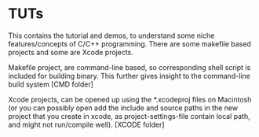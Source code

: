 # TUTs
This contains the tutorial and demos, to understand some niche features/concepts of C/C++ programming.
There are some makefile based projects and some are Xcode projects.

Makefile project, are command-line based, so corresponding shell script is included for building binary. This further gives insight to the command-line build system [CMD folder]

Xcode projects, can be opened up using the *.xcodeproj files on Macintosh (or you can possibly open add the include and source paths in the new project that you create in xcode, as project-settings-file contain local path, and might not run/compile well). [XCODE folder]
